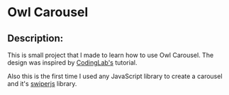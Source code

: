 # Owl Carousel

## Description: 
This is small project that I made to learn how to use Owl Carousel. The design was inspired by [CodingLab's](https://www.youtube.com/watch?v=BKKcGb80MOs) tutorial. 

Also this is the first time I used any JavaScript library to create a carousel and it's [swiperjs](https://swiperjs.com/) library. 
